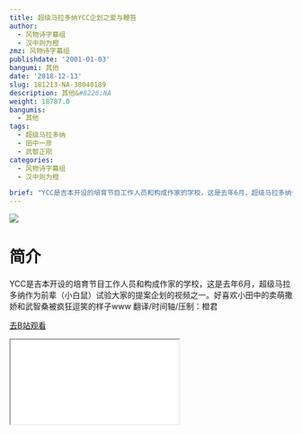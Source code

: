 ```yaml
---
title: 超级马拉多纳YCC企划之爱与鞭笞
author:
  - 风物诗字幕组
  - 汉中则为橙
zmz: 风物诗字幕组
publishdate: '2001-01-03'
bangumi: 其他
date: '2018-12-13'
slug: 181213-NA-38040189
description: 其他&#8226;NA
weight: 18787.0
bangumis:
  - 其他
tags:
  - 超级马拉多纳
  - 田中一彦
  - 武智正刚
categories:
  - 风物诗字幕组
  - 汉中则为橙

brief: "YCC是吉本开设的培育节目工作人员和构成作家的学校，这是去年6月，超级马拉多纳作为前辈（小白鼠）试验大家的提案企划的视频之一。好喜欢小田中的卖萌撒娇和武智桑被疯狂逗笑的样子www 翻译/时间轴/压制：橙君"
---
```

![](https://i.imgur.com/k5jN8va.jpg)
# 简介  
YCC是吉本开设的培育节目工作人员和构成作家的学校，这是去年6月，超级马拉多纳作为前辈（小白鼠）试验大家的提案企划的视频之一。好喜欢小田中的卖萌撒娇和武智桑被疯狂逗笑的样子www
翻译/时间轴/压制：橙君  

[去B站观看](https://www.bilibili.com/video/av38040189/)
<div class ="resp-container"><iframe class="testiframe" src="//player.bilibili.com/player.html?aid=38040189"", scrolling="no", allowfullscreen="true" > </iframe></div> 
